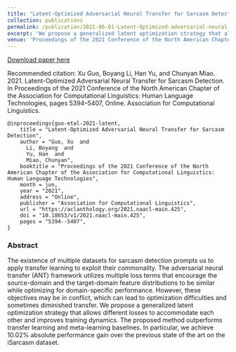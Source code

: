 ```yaml
---
title: "Latent-Optimized Adversarial Neural Transfer for Sarcasm Detection"
collection: publications
permalink: /publication/2021-06-01-Latent-Optimized-adversarial-neural-transfer-for-sarcasm-detection
excerpt: 'We propose a generalized latent optimization strategy that allows different losses to accommodate each other and improves training dynamics under adversarial neural transfer framework. The proposed method outperforms transfer learning and meta-learning baselines on sarcasm detection.'
venue: 'Proceedings of the 2021 Conference of the North American Chapter of the Association for Computational Linguistics: Human Language Technologies (NAACL-2021)'
---
```

<!--
date: 2022-05-04
paperurl: 'http://academicpages.github.io/files/paper3.pdf'
citation: 'Xu Guo, Boyang Li, Han Yu, and Chunyan Miao. 2021. Latent-Optimized Adversarial Neural Transfer for Sarcasm Detection. In Proceedings of the 2021 Conference of the North American Chapter of the Association for Computational Linguistics: Human Language Technologies, pages 5394–5407, Online. Association for Computational Linguistics.'
-->

[Download paper here](https://aclanthology.org/2021.naacl-main.425.pdf)

Recommended citation: Xu Guo, Boyang Li, Han Yu, and Chunyan Miao. 2021. Latent-Optimized Adversarial Neural Transfer for Sarcasm Detection. In Proceedings of the 2021 Conference of the North American Chapter of the Association for Computational Linguistics: Human Language Technologies, pages 5394–5407, Online. Association for Computational Linguistics.

```
@inproceedings{guo-etal-2021-latent,
    title = "Latent-Optimized Adversarial Neural Transfer for Sarcasm Detection",
    author = "Guo, Xu  and
      Li, Boyang  and
      Yu, Han  and
      Miao, Chunyan",
    booktitle = "Proceedings of the 2021 Conference of the North American Chapter of the Association for Computational Linguistics: Human Language Technologies",
    month = jun,
    year = "2021",
    address = "Online",
    publisher = "Association for Computational Linguistics",
    url = "https://aclanthology.org/2021.naacl-main.425",
    doi = "10.18653/v1/2021.naacl-main.425",
    pages = "5394--5407",
}
```

### Abstract
The existence of multiple datasets for sarcasm detection prompts us to apply transfer learning to exploit their commonality. The adversarial neural transfer (ANT) framework utilizes multiple loss terms that encourage the source-domain and the target-domain feature distributions to be similar while optimizing for domain-specific performance. However, these objectives may be in conflict, which can lead to optimization difficulties and sometimes diminished transfer. We propose a generalized latent optimization strategy that allows different losses to accommodate each other and improves training dynamics. The proposed method outperforms transfer learning and meta-learning baselines. In particular, we achieve 10.02% absolute performance gain over the previous state of the art on the iSarcasm dataset.